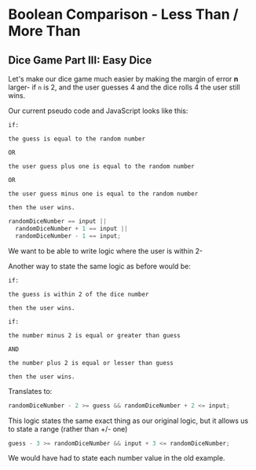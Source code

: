 # Boolean Comparison - Less Than / More Than

## Dice Game Part III: Easy Dice

Let's make our dice game much easier by making the margin of error **n** larger- if `n` is 2, and the user guesses 4 and the dice rolls 4 the user still wins.

Our current pseudo code and JavaScript looks like this:

```text
if:

the guess is equal to the random number

OR

the user guess plus one is equal to the random number

OR

the user guess minus one is equal to the random number

then the user wins.
```

```javascript
randomDiceNumber == input ||
  randomDiceNumber + 1 == input ||
  randomDiceNumber - 1 == input;
```

We want to be able to write logic where the user is within 2-

Another way to state the same logic as before would be:

```text
if:

the guess is within 2 of the dice number

then the user wins.
```

```text
if:

the number minus 2 is equal or greater than guess

AND

the number plus 2 is equal or lesser than guess

then the user wins.
```

Translates to:

```js
randomDiceNumber - 2 >= guess && randomDiceNumber + 2 <= input;
```

This logic states the same exact thing as our original logic, but it allows us to state a range \(rather than +/- one\)

```js
guess - 3 >= randomDiceNumber && input + 3 <= randomDiceNumber;
```

We would have had to state each number value in the old example.
